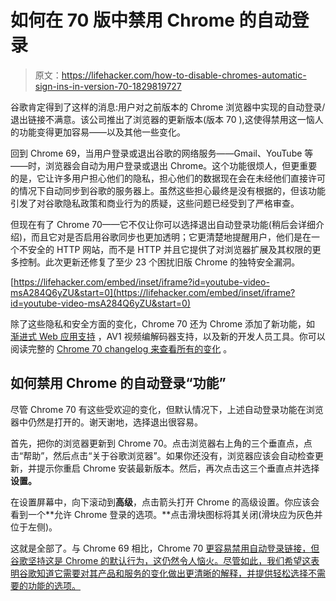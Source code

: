 # 如何在 70 版中禁用 Chrome 的自动登录

> 原文：<https://lifehacker.com/how-to-disable-chromes-automatic-sign-ins-in-version-70-1829819727>

谷歌肯定得到了这样的消息:用户对之前版本的 Chrome 浏览器中实现的自动登录/退出链接不满意。该公司推出了浏览器的更新版本(版本 70 ),这使得禁用这一恼人的功能变得更加容易——以及其他一些变化。



回到 Chrome 69，当用户登录或退出谷歌的网络服务——Gmail、YouTube 等——时，浏览器会自动为用户登录或退出 Chrome。这个功能很烦人，但更重要的是，它让许多用户担心他们的隐私，担心他们的数据现在会在未经他们直接许可的情况下自动同步到谷歌的服务器上。虽然这些担心最终是没有根据的，但该功能引发了对谷歌隐私政策和商业行为的质疑，这些问题已经受到了严格审查。

但现在有了 Chrome 70——它不仅让你可以选择退出自动登录功能(稍后会详细介绍)，而且它对是否启用谷歌同步也更加透明；它更清楚地提醒用户，他们是在一个不安全的 HTTP 网站，而不是 HTTP 并且它提供了对浏览器扩展及其权限的更多控制。此次更新还修复了至少 23 个困扰旧版 Chrome 的独特安全漏洞。

 [https://lifehacker.com/embed/inset/iframe?id=youtube-video-msA284Q6yZU&start=0](https://lifehacker.com/embed/inset/iframe?id=youtube-video-msA284Q6yZU&start=0) 

除了这些隐私和安全方面的变化，Chrome 70 还为 Chrome 添加了新功能，如 [渐进式 Web 应用支持](https://developers.google.com/web/progressive-web-apps/) ，AV1 视频编解码器支持，以及新的开发人员工具。你可以阅读完整的 [Chrome 70 changelog 来查看所有的变化](https://www.chromestatus.com/features#milestone%3D70) 。

## 如何禁用 Chrome 的自动登录“功能”

尽管 Chrome 70 有这些受欢迎的变化，但默认情况下，上述自动登录功能在浏览器中仍然是打开的。谢天谢地，选择退出很容易。

首先，把你的浏览器更新到 Chrome 70。点击浏览器右上角的三个垂直点，点击“帮助”，然后点击“关于谷歌浏览器”。如果你还没有，浏览器应该会自动检查更新，并提示你重启 Chrome 安装最新版本。然后，再次点击这三个垂直点并选择**设置。**

在设置屏幕中，向下滚动到**高级**，点击箭头打开 Chrome 的高级设置。你应该会看到一个**允许 Chrome 登录的选项。**点击滑块图标将其关闭(滑块应为灰色并位于左侧)。

这就是全部了。与 Chrome 69 相比，Chrome 70 [更容易禁用自动登录链接，但谷歌坚持这是 Chrome 的默认行为，这仍然令人恼火。尽管如此，我们希望这表明谷歌知道它需要对其产品和服务的变化做出更清晰的解释，并提供轻松选择不需要的功能的选项。](https://lifehacker.com/how-to-turn-off-the-auto-sign-in-link-in-gmail-and-chro-1828953840)